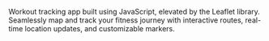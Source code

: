 Workout tracking app built using JavaScript, elevated by the Leaflet library. Seamlessly map and track your fitness journey with interactive routes, real-time location updates, and customizable markers.
